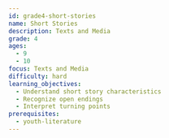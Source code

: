 ```yaml
---
id: grade4-short-stories
name: Short Stories
description: Texts and Media
grade: 4
ages:
  - 9
  - 10
focus: Texts and Media
difficulty: hard
learning_objectives:
  - Understand short story characteristics
  - Recognize open endings
  - Interpret turning points
prerequisites:
  - youth-literature
---
```


